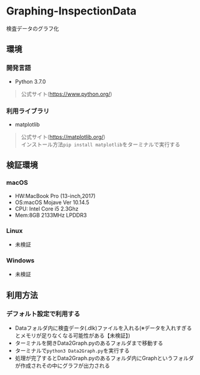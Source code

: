 # Graphing-InspectionData
検査データのグラフ化  
## 環境
### 開発言語
- Python 3.7.0
> 公式サイト(https://www.python.org/)  
### 利用ライブラリ
- matplotlib  
> 公式サイト(https://matplotlib.org/)  
> インストール方法`pip install matplotlib`をターミナルで実行する  
## 検証環境
### macOS
- HW:MacBook Pro (13-inch,2017)
- OS:macOS Mojave Ver 10.14.5  
- CPU: Intel Core i5 2.3Ghz  
- Mem:8GB 2133MHz LPDDR3  
### Linux
- 未検証  
### Windows
- 未検証  
## 利用方法
### デフォルト設定で利用する
- Dataフォルダ内に検査データ(.dlk)ファイルを入れる(※データを入れすぎるとメモリが足りなくなる可能性がある【未検証】)  
- ターミナルを開きData2Graph.pyのあるフォルダまで移動する  
- ターミナルで`python3 Data2Graph.py`を実行する  
- 処理が完了するとData2Graph.pyのあるフォルダ内にGraphというフォルダが作成されその中にグラフが出力される  
